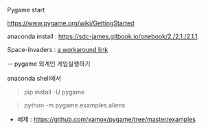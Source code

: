 Pygame  start

https://www.pygame.org/wiki/GettingStarted

anaconda install : https://sdc-james.gitbook.io/onebook/2./2.1./2.1.1.

Space-Invaders : [a workaround link](/tree/main/Space-Invaders-Pygame) 

-- pygame 외계인 게임실행하기 

anaconda shell에서 

> pip install -U pygame

> python -m pygame.examples.aliens 



* 예제 : https://github.com/xamox/pygame/tree/master/examples






